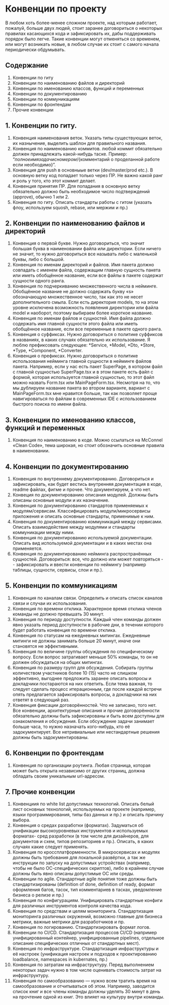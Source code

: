 # Конвенции по проекту
В любом хоть более-менее сложном проекте, над которым работает, пожалуй, больше двух людей, стоит заранее договориться о некоторых правилах касающихся кода и зафиксировать их, дабы поддерживать порядок было легче. Такие конвенции могут отменяться со временем, или могут возникать новые, в любом случае их стоит с самого начала периодически обдумывать. 

## Содержание
1. Конвенции по гиту
2. Конвенции по наименованию файлов и директорий
3. Конвенции по именованию классов, функций и переменных
4. Конвенции по документированию
5. Конвенции по коммуникациям
6. Конвенции по фронтендам
7. Прочие конвенции

## 1. Конвенции по гиту.
1. Конвенция наименования веток. Указать типы существующих веток, их назнычение, выделить шаблон для правильного названия.
2. Конвенция по наименованию коммитов. любой коммит обязательно должен принадлежать какой-нибудь таске. Пример:
“${полное имя задачи с номером}/${комментарий о проделанной работе если необходимо}”.
3. Конвенция для push в основныые ветки (dev/master/prod etc.). В основную ветку код попадает только через ПР. Не важно какой ранг и роль у того, кто этот коммит делает.
4. Конвенция принятия ПР. Для попадания в основную ветку обязательно должно быть необходимое число подтверждений (approve), обычно 1 или 2.
5. Конвенция по гиту. Описать стандарты работы с гитом (указать флоу, используем squosh, rebase, или мержим и пр.)

## 2. Конвенции по наименованию файлов и директорий
1. Конвенция о первой букве. Нужно договориться, что значит большая буква в наименовании файла или директории. Если ничего не значит, то нужно договориться все называть либо с маленькой буквы, либо с большой.
2. Конвенция по именам директорий и файлов. Имя пакета должно совпадать с именем файла, содержащим главную сущность пакета или иметь обобщённое название, если все файлы в пакете содержат сущности одного ранга. 
3. Конвенция по подчеркиванию множественного числа в нейминге. Обобщённое название не должно содержать букву «s» обозначающую множественное число, так как это не несет дополнительного смыла. Если есть директория models, то на этом уровне исключена возможность появления директории или файла model и наоборот, поэтому выбираем более короткое название.
4. Конвенция по именам файлов и сущностей. Имя файла должно содержать имя главной сущности этого файла или иметь обобщённое название, если все переменные в пакете  одного ранга.
5. Конвенция о суффиксах. Нужно договориться о политике суффиксов в названиях, в каких случаях обязательно их использование. Я люблю префиксовать следующее: *Service, *Model, *Dto, *Store, *Type, *Component, *Converter.
6. Конвенция о префиксах. Нужно договориться о политике использования нейминга главной сущности в нейминге файлов пакета. Например, если у нас есть пакет SuperPage, в котором файл с главной сущностью SuperPage.tsx и в этом пакете есть файл с формой, которая используется главной сущностью, то этот файл можно назвать Form.tsx или MainPageForm.tsx. Несмотря на то, что мы дублируем название пакета во втором варианте, вариант с MainPageForm.tsx мне нравится больше, так как позволяет проще навигироваться по файлам в современных IDE с использованием быстрого поиска по имени файла.

## 3. Конвенции по именованию классов, функций и переменных
1. Конвенция по наименованию в коде. Можно ссылаться на McConnel «Clean Code», тема широкая, но стоит обозначить основные правила в наименовании.

## 4. Конвенции по документированию
1. Конвенция по внутреннему документированию. Договориться и зафиксировать, как будет вестись внутренняя документация в коде, readme файлах, фигме и прочее. Что документируем, а что нет.
2. Конвеция по документированию описания модулей. Должны быть описаны основные модули и их назначение.
3. Конвенция по документированию стандартов применяемых к модулям/сервисам. Классифицировать модули/микросервисы приложения и описать основные стандарты, применимые к ним.
4. Конвенция по документированию коммуникаций между сервисами. Описать взаимодействие между модулями и стандарты коммуникации между ними.
5. Конвенция по документированию используемой документации. Описать вид используемой документации и в каких местах она применяется.
6. Конвенция по документированию нейминга распространённых сущностей. Договориться: все, что должно или может повторяться -- зафиксировать и ввести конвенции по неймингу (например таблицы, сущности, сервисы, слои и пр.).

## 5. Конвенции по коммуникациям 
1. Конвенция по каналам связи. Определить и описать список каналов связи и случаи их использования.
2. Конвенция по времени отклика. Характерное время отклика членов команды не должно превышать 30 минут.
3. Конвенция по периоду доступности. Каждый член команды должен явно указать период доступности в рабочие дни, в течении которого будет работать  конвенция по времени отклика.
4. Конвенция по статусам на ежедневных митингах. Ежедневные митинги не должны занимать больше 20 минут, иначе они становятся не эффективными.
5. Конвенция по величине группы обсуждения по специфическому вопросу. Если вопрос затрагивает меньше 50% команды, то он не должен обсуждаться на общих митингах.
6. Конвенция по размеру групп для обсуждения. Собирать группы количеством участников более 10 (15) часто не слишком эффективно, выгоднее предложить заранее описать вопросы и докладчики постараются на них ответить. Если тема важная, то следует сделать процесс итерационным, где после каждой встречи опять предлагается зафиксировать вопросы, а докладчики на них ответят в следующий раз.
7. Конвенция фиксации договорённостей. Что не записано, того нет. Все конвенции, архитектурные описания и прочие договорённости обязательно должны быть зафиксированы и быть всем доступны для ознакомления и обсуждения. Если обсуждение задачи занимает больше часа, то нужно назначать кого-нибудь, кто её задокументирует. Все нетривиальные или нестандартные решения должны быть задокументированы.

## 6. Конвенции по фронтендам
1. Конвенция по организации роутинга. Любая страница, которая может быть открыта независимо от других страниц, должна обладать своим уникальным url-адресом.

## 7. Прочие конвенции
1. Конвенциия по white list допустимых технологий. Описать белый лист основных технологий, используемых на проекте (например, языки программирования, типы баз данных и пр.) и описать причину выбора.
2. Конвенция о средах разработки (форматах). Задуматься об унификации высокоуровневых инструментов и используемых форматах- сред разработки (в том числе для дизайнеров, для документов и схем, типов репозиториев и пр.). Описать, в каких случаях какие следует применять.
3. Конвенция по кроссплатформенности. В микросервисах и модулях должны быть требования для локальной развёртки, а так же инструкции по запуску на допустимых устройствах (например, чтобы не было ОС-специфических скриптов), либо в крайнем случае должны быть явно описаны допустимые ОС или среды.
4. Конвенции по agile. Стандартные agile понятия тоже должны быть стандартизированы (definition of done, definition of ready, формат оформления багов, тасок, тип комментариев в тасках, уведомление бизнеса о релизе и пр.)
5. Конвенция по конфигурациям. Унифицировать стандартные конфиги для различных инструментов контроля качества кода.
6. Конвенция по средствам и целям мониторинга. Стандартизация мониторинга различных окружений, возможно главные для бизнеса метрики, важные метрики для разработчиков и пр.
7. Конвенция по логированию. Стандартизировать формат логов.
8. Конвенции по CI/CD. Стандартизация процессов CI/CD (например унифицированный контейнер, унифицированные pipelines, отдельное описание специфических отличных от стандартных мест).
9. Конвенция по инфраструктуре. Стандартизация инфраструктуры и её настроек (унификация настроек и подходов к проектированию loadbalance, namespaces in kubernates, пр.)
10. Конвенция по затратам на инфраструктуру. Перед выполнением некоторых задач нужно в том числе оценивать стоимость затрат на инфраструктуру.
11. Конвенция по самообразованию — нужно всем тратить время на самообразование и отчитываться об этом. Например, заводится список книг и все члены команды должны уделять 30 минут в день на прочтение одной из книг. Это влияет на культуру внутри команды.
